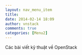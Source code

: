 ```yaml
---
layout: nav_menu_item
title: 
date: 2014-02-14 18:09
author: vnstack
comments: true
categories: [Menu2]
---
```

Các bài viết kỹ thuật về OpenStack
